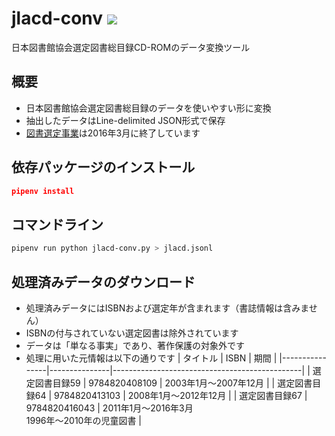 jlacd-conv [![](https://img.shields.io/badge/python-3.7+-blue.svg)](https://docs.python.org/3.7/)
=============================================================
日本図書館協会選定図書総目録CD-ROMのデータ変換ツール

概要
-----
- 日本図書館協会選定図書総目録のデータを使いやすい形に変換
- 抽出したデータはLine-delimited JSON形式で保存
- [図書選定事業](http://www.jla.or.jp/activities/sentei/tabid/207/Default.aspx)は2016年3月に終了しています

依存パッケージのインストール
----
```json
pipenv install
```

コマンドライン
----
```bash
pipenv run python jlacd-conv.py > jlacd.jsonl
```

処理済みデータのダウンロード
----
- 処理済みデータにはISBNおよび選定年が含まれます（書誌情報は含みません）
- ISBNの付与されていない選定図書は除外されています
- データは「単なる事実」であり、著作保護の対象外です
- 処理に用いた元情報は以下の通りです
  | タイトル       | ISBN          | 期間                                          |
  |----------------|---------------|-----------------------------------------------|
  | 選定図書目録59 | 9784820408109 | 2003年1月～2007年12月                         |
  | 選定図書目録64 | 9784820413103 | 2008年1月～2012年12月                         |
  | 選定図書目録67 | 9784820416043 | 2011年1月～2016年3月<br>1996年～2010年の児童図書 |